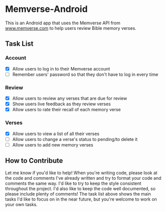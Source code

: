 # Memverse-Android

This is an Android app that uses the Memverse API from www.memverse.com to help users review Bible memory verses.

## Task List
### Account
- [x] Allow users to log in to their Memverse account
- [ ] Remember users' password so that they don't have to log in every time
### Review
- [x] Allow users to review any verses that are due for review
- [x] Show users live feedback as they review verses
- [x] Allow users to rate their recall of each memory verse
### Verses
- [x] Allow users to view a list of all their verses
- [ ] Allow users to change a verse's status to pending/to delete it
- [ ] Allow users to add new memory verses

## How to Contribute
Let me know if you'd like to help! When you're writing code, please look at the code and comments I've already written and try to format your code and comments the same way. I'd like to try to keep the style consistent throughout the project. I'd also like to keep the code well documented, so please include plenty of comments! The task list above shows the main tasks I'd like to focus on in the near future, but you're welcome to work on your own tasks.
